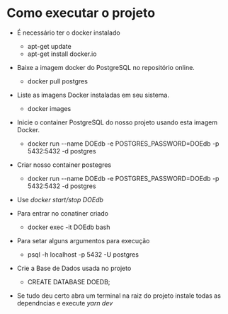 # Como executar o projeto



  - É necessário ter o docker instalado 
    - apt-get update
    - apt-get install docker.io

  - Baixe a imagem docker do PostgreSQL no repositório online.
    - docker pull postgres

  - Liste as imagens Docker instaladas em seu sistema.
    - docker images
  
  - Inicie o container PostgreSQL do nosso projeto usando esta imagem Docker.
    - docker run --name DOEdb -e POSTGRES_PASSWORD=DOEdb -p 5432:5432 -d postgres

  - Criar nosso container postegres
    - docker run --name DOEdb -e POSTGRES_PASSWORD=DOEdb -p 5432:5432 -d postgres

  - Use *docker start/stop DOEdb*

  - Para entrar no conatiner criado
    - docker exec -it DOEdb bash

  - Para setar alguns argumentos para execução
    - psql -h localhost -p 5432 -U postgres

  - Crie a Base de Dados usada no projeto
    - CREATE DATABASE DOEDB;

  - Se tudo deu certo abra um terminal na raiz do projeto instale todas as dependncias e execute *yarn dev*



